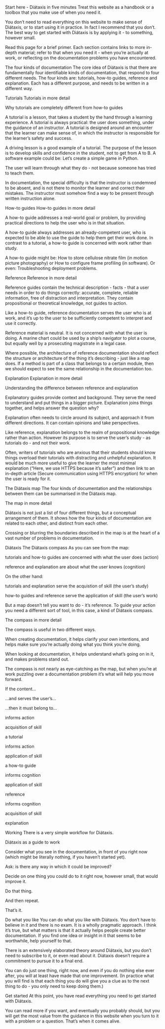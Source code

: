 Start here - Diátaxis in five minutes
Treat this website as a handbook or a toolbox that you make use of when you need it.

You don’t need to read everything on this website to make sense of Diátaxis, or to start using it in practice. In fact I recommend that you don’t. The best way to get started with Diátaxis is by applying it - to something, however small.

Read this page for a brief primer. Each section contains links to more in-depth material; refer to that when you need it - when you’re actually at work, or reflecting on the documentation problems you have encountered.

The four kinds of documentation
The core idea of Diátaxis is that there are fundamentally four identifiable kinds of documentation, that respond to four different needs. The four kinds are: tutorials, how-to guides, reference and explanation. Each has a different purpose, and needs to be written in a different way.

Tutorials
Tutorials in more detail

Why tutorials are completely different from how-to guides

A tutorial is a lesson, that takes a student by the hand through a learning experience. A tutorial is always practical: the user does something, under the guidance of an instructor. A tutorial is designed around an encounter that the learner can make sense of, in which the instructor is responsible for the learner’s safety and success.

A driving lesson is a good example of a tutorial. The purpose of the lesson is to develop skills and confidence in the student, not to get from A to B. A software example could be: Let’s create a simple game in Python.

The user will learn through what they do - not because someone has tried to teach them.

In documentation, the special difficulty is that the instructor is condemned to be absent, and is not there to monitor the learner and correct their mistakes. The instructor must somehow find a way to be present through written instruction alone.

How-to guides
How-to guides in more detail

A how-to guide addresses a real-world goal or problem, by providing practical directions to help the user who is in that situation.

A how-to guide always addresses an already-competent user, who is expected to be able to use the guide to help them get their work done. In contrast to a tutorial, a how-to guide is concerned with work rather than study.

A how-to guide might be: How to store cellulose nitrate film (in motion picture photography) or How to configure frame profiling (in software). Or even: Troubleshooting deployment problems.

Reference
Reference in more detail

Reference guides contain the technical description - facts - that a user needs in order to do things correctly: accurate, complete, reliable information, free of distraction and interpretation. They contain propositional or theoretical knowledge, not guides to action.

Like a how-to guide, reference documentation serves the user who is at work, and it’s up to the user to be sufficiently competent to interpret and use it correctly.

Reference material is neutral. It is not concerned with what the user is doing. A marine chart could be used by a ship’s navigator to plot a course, but equally well by a prosecuting magistrate in a legal case.

Where possible, the architecture of reference documentation should reflect the structure or architecture of the thing it’s describing - just like a map does. If a method is part of a class that belongs to a certain module, then we should expect to see the same relationship in the documentation too.

Explanation
Explanation in more detail

Understanding the difference between reference and explanation

Explanatory guides provide context and background. They serve the need to understand and put things in a bigger picture. Explanation joins things together, and helps answer the question why?

Explanation often needs to circle around its subject, and approach it from different directions. It can contain opinions and take perspectives.

Like reference, explanation belongs to the realm of propositional knowledge rather than action. However its purpose is to serve the user’s study - as tutorials do - and not their work.

Often, writers of tutorials who are anxious that their students should know things overload their tutorials with distracting and unhelpful explanation. It would be much more useful to give the learner the most minimal explanation (“Here, we use HTTPS because it’s safer”) and then link to an in-depth article (Secure communication using HTTPS encryption) for when the user is ready for it.

The Diátaxis map
The four kinds of documentation and the relationships between them can be summarised in the Diátaxis map.

The map in more detail

Diátaxis is not just a list of four different things, but a conceptual arrangement of them. It shows how the four kinds of documentation are related to each other, and distinct from each other.

Crossing or blurring the boundaries described in the map is at the heart of a vast number of problems in documentation.

Diátaxis
The Diátaxis compass
As you can see from the map:

tutorials and how-to guides are concerned with what the user does (action)

reference and explanation are about what the user knows (cognition)

On the other hand:

tutorials and explanation serve the acquistion of skill (the user’s study)

how-to guides and reference serve the application of skill (the user’s work)

But a map doesn’t tell you want to do - it’s reference. To guide your action you need a different sort of tool, in this case, a kind of Diátaxis compass.

The compass in more detail

The compass is useful in two different ways.

When creating documentation, it helps clarify your own intentions, and helps make sure you’re actually doing what you think you’re doing.

When looking at documentation, it helps understand what’s going on in it, and makes problems stand out.

The compass is not nearly as eye-catching as the map, but when you’re at work puzzling over a documentation problem it’s what will help you move forward.

If the content…

…and serves the user’s…

…then it must belong to…

informs action

acquisition of skill

a tutorial

informs action

application of skill

a how-to guide

informs cognition

application of skill

reference

informs cognition

acquisition of skill

explanation

Working
There is a very simple workflow for Diátaxis.

Diátaxis as a guide to work

Consider what you see in the documentation, in front of you right now (which might be literally nothing, if you haven’t started yet).

Ask: is there any way in which it could be improved?

Decide on one thing you could do to it right now, however small, that would improve it.

Do that thing.

And then repeat.

That’s it.

Do what you like
You can do what you like with Diátaxis. You don’t have to believe in it and there is no exam. It is a wholly pragmatic approach. I think it’s true, but what matters is that it actually helps people create better documentation. If you find one idea or insight in it that seems to be worthwhile, help yourself to that.

There is an extensively elaborated theory around Diátaxis, but you don’t need to subscribe to it, or even read about it. Diátaxis doesn’t require a commitment to pursue it to a final end.

You can do just one thing, right now, and even if you do nothing else ever after, you will at least have made that one improvement. (In practice what you will find is that each thing you do will give you a clue as to the next thing to do - you only need to keep doing them.)

Get started
At this point, you have read everything you need to get started with Diátaxis.

You can read more if you want, and eventually you probably should, but you will get the most value from the guidance in this website when you turn to it with a problem or a question. That’s when it comes alive.
